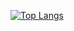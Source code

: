 [![Top Langs](https://github-readme-stats.vercel.app/api/top-langs/?username=mattyamonaca
)](https://github.com/anuraghazra/github-readme-stats)

<!--
**mattyamonaca/mattyamonaca** is a ✨ _special_ ✨ repository because its `README.md` (this file) appears on your GitHub profile.

Here are some ideas to get you started:

- 🔭 I’m currently working on ...
- 🌱 I’m currently learning ...
- 👯 I’m looking to collaborate on ...
- 🤔 I’m looking for help with ...
- 💬 Ask me about ...
- 📫 How to reach me: ...
- 😄 Pronouns: ...
- ⚡ Fun fact: ...
-->
